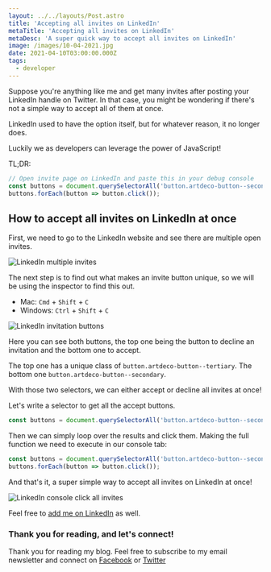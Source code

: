 ```yaml
---
layout: ../../layouts/Post.astro
title: 'Accepting all invites on LinkedIn'
metaTitle: 'Accepting all invites on LinkedIn'
metaDesc: 'A super quick way to accept all invites on LinkedIn'
image: /images/10-04-2021.jpg
date: 2021-04-10T03:00:00.000Z
tags:
  - developer
---
```


Suppose you're anything like me and get many invites after posting your LinkedIn handle on Twitter. In that case, you might be wondering if there's not a simple way to accept all of them at once.

LinkedIn used to have the option itself, but for whatever reason, it no longer does.

Luckily we as developers can leverage the power of JavaScript!

TL;DR:

```js
// Open invite page on LinkedIn and paste this in your debug console
const buttons = document.querySelectorAll('button.artdeco-button--secondary');
buttons.forEach(button => button.click());
```

## How to accept all invites on LinkedIn at once

First, we need to go to the LinkedIn website and see there are multiple open invites.

![LinkedIn multiple invites](https://cdn.hashnode.com/res/hashnode/image/upload/v1617687027675/chZI43pls.png)

The next step is to find out what makes an invite button unique, so we will be using the inspector to find this out.

- Mac: `Cmd` + `Shift` + `C`
- Windows: `Ctrl` + `Shift` + `C`

![LinkedIn invitation buttons](https://cdn.hashnode.com/res/hashnode/image/upload/v1617687299054/mkHXNEBSM.png)

Here you can see both buttons, the top one being the button to decline an invitation and the bottom one to accept.

The top one has a unique class of `button.artdeco-button--tertiary`.
The bottom one `button.artdeco-button--secondary`.

With those two selectors, we can either accept or decline all invites at once!

Let's write a selector to get all the accept buttons.

```js
const buttons = document.querySelectorAll('button.artdeco-button--secondary');
```

Then we can simply loop over the results and click them.
Making the full function we need to execute in our console tab:

```js
const buttons = document.querySelectorAll('button.artdeco-button--secondary');
buttons.forEach(button => button.click());
```

And that's it, a super simple way to accept all invites on LinkedIn at once!

![LinkedIn console click all invites](https://cdn.hashnode.com/res/hashnode/image/upload/v1617687547247/rHd5IPOAu.png)

Feel free to [add me on LinkedIn](https://www.linkedin.com/in/chrisbongers/) as well.

### Thank you for reading, and let's connect!

Thank you for reading my blog. Feel free to subscribe to my email newsletter and connect on [Facebook](https://www.facebook.com/DailyDevTipsBlog) or [Twitter](https://twitter.com/DailyDevTips1)
